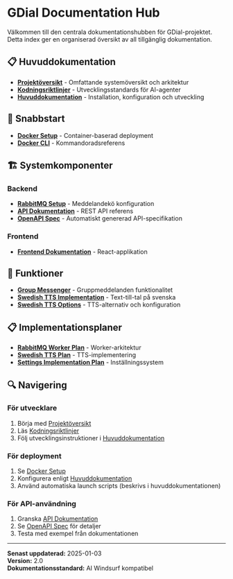 # GDial Documentation Hub

Välkommen till den centrala dokumentationshubben för GDial-projektet. Detta index ger en organiserad översikt av all tillgänglig dokumentation.

## 📋 Huvuddokumentation

- **[Projektöversikt](PROJECT_OVERVIEW.md)** - Omfattande systemöversikt och arkitektur
- **[Kodningsriktlinjer](code-guidelines.md)** - Utvecklingsstandards för AI-agenter
- **[Huvuddokumentation](DOCUMENTATION.md)** - Installation, konfiguration och utveckling

## 🚀 Snabbstart

- **[Docker Setup](docker-README.md)** - Container-baserad deployment
- **[Docker CLI](docker-cli-README.md)** - Kommandoradsreferens

## 🏗️ Systemkomponenter

### Backend
- **[RabbitMQ Setup](README_RABBITMQ.md)** - Meddelandekö konfiguration
- **[API Dokumentation](api/)** - REST API referens
- **[OpenAPI Spec](openapi.json)** - Automatiskt genererad API-specifikation

### Frontend
- **[Frontend Dokumentation](frontend/)** - React-applikation

## 🎯 Funktioner

- **[Group Messenger](group_messenger_feature.md)** - Gruppmeddelanden funktionalitet
- **[Swedish TTS Implementation](swedish_tts_implementation.md)** - Text-till-tal på svenska
- **[Swedish TTS Options](swedish_tts_options.md)** - TTS-alternativ och konfiguration

## 📋 Implementationsplaner

- **[RabbitMQ Worker Plan](implementation_plan_rabbitmq_worker.md)** - Worker-arkitektur
- **[Swedish TTS Plan](implementation_plan_swedish_tts.md)** - TTS-implementering
- **[Settings Implementation Plan](settings_implementation_plan.md)** - Inställningssystem

## 🔍 Navigering

### För utvecklare
1. Börja med [Projektöversikt](PROJECT_OVERVIEW.md)
2. Läs [Kodningsriktlinjer](code-guidelines.md)
3. Följ utvecklingsinstruktioner i [Huvuddokumentation](DOCUMENTATION.md)

### För deployment
1. Se [Docker Setup](docker-README.md)
2. Konfigurera enligt [Huvuddokumentation](DOCUMENTATION.md)
3. Använd automatiska launch scripts (beskrivs i huvuddokumentationen)

### För API-användning
1. Granska [API Dokumentation](api/)
2. Se [OpenAPI Spec](openapi.json) för detaljer
3. Testa med exempel från dokumentationen

---

**Senast uppdaterad:** 2025-01-03  
**Version:** 2.0  
**Dokumentationsstandard:** AI Windsurf kompatibel
